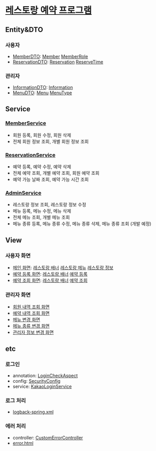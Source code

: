 <h1><a href="sushicaptain.com">레스토랑 예약 프로그램</a></h1>

<h2>Entity&DTO</h2>
<h3>사용자</h3>
<ul>
<li>
<a href="https://github.com/shinyena/sushi/blob/master/src/main/java/com/example/sushi/dto/user/MemberDTO.java">MemberDTO</a>:
<a href="">Member</a>
<a href="">MemberRole</a>
</li>
<li>
<a href="https://github.com/shinyena/sushi/blob/master/src/main/java/com/example/sushi/dto/user/ReservationDTO.java">ReservationDTO</a>:
<a href="">Reservation</a>
<a href="">ReserveTime</a>
</li>
</ul>
<h3>관리자</h3>
<ul>
<li>
<a href="https://github.com/shinyena/sushi/blob/master/src/main/java/com/example/sushi/dto/admin/InformationDTO.java">InformationDTO</a>:
<a href="https://github.com/shinyena/sushi/blob/master/src/main/java/com/example/sushi/entity/admin/Information.java">Information</a>
</li>
<li>
<a href="https://github.com/shinyena/sushi/blob/master/src/main/java/com/example/sushi/dto/admin/MenuDTO.java">MenuDTO</a>:
<a href="https://github.com/shinyena/sushi/blob/master/src/main/java/com/example/sushi/entity/admin/Menu.java">Menu</a>
<a href="https://github.com/shinyena/sushi/blob/master/src/main/java/com/example/sushi/entity/admin/MenuType.java">MenuType</a>
</li>
</ul>

<h2>Service</h2>
<h3><a href="https://github.com/shinyena/sushi/blob/master/src/main/java/com/example/sushi/service/MemberServiceImpl.java">MemberService</a></h3>
<ul>
<li>회원 등록, 회원 수정, 회원 삭제</li>
<li>전체 회원 정보 조회, 개별 회원 정보 조회</li>
</ul>
<h3><a href="https://github.com/shinyena/sushi/blob/master/src/main/java/com/example/sushi/service/ReservationServiceImpl.java">ReservationService</a></h3>
<ul>
<li>예약 등록, 예약 수정, 예약 삭제</li>
<li>전체 예약 조회, 개별 예약 조회, 회원 예약 조회</li>
<li>예약 가능 날짜 조회, 예약 가능 시간 조회</li>
</ul>
<h3><a href="https://github.com/shinyena/sushi/blob/master/src/main/java/com/example/sushi/service/AdminServiceImpl.java">AdminService</a></h3>
<ul>
<li>레스토랑 정보 조회, 레스토랑 정보 수정</li>
<li>메뉴 등록, 메뉴 수정, 메뉴 삭제</li>
<li>전체 메뉴 조회, 개별 메뉴 조회</li>
<li>메뉴 종류 등록, 메뉴 종류 수정, 메뉴 종류 삭제, 메뉴 종류 조회 (개발 예정)</li>
</ul>

<h2>View</h2>
<h3>사용자 화면</h3>
<ul>
<li>
<a href="https://github.com/shinyena/sushi/blob/master/src/main/resources/templates/sushi/main.html">메인 화면</a>:
<a href="https://github.com/shinyena/sushi/blob/master/src/main/resources/templates/sushi/fragment/hero.html">레스토랑 배너</a>
<a href="https://github.com/shinyena/sushi/blob/master/src/main/resources/templates/sushi/fragment/menu.html">레스토랑 메뉴</a>
<a href="https://github.com/shinyena/sushi/blob/master/src/main/resources/templates/sushi/fragment/contact.html">레스토랑 정보</a>
</li>
<li>
<a href="https://github.com/shinyena/sushi/blob/master/src/main/resources/templates/sushi/register.html">예약 등록 화면</a>:
<a href="https://github.com/shinyena/sushi/blob/master/src/main/resources/templates/sushi/fragment/hero.html">레스토랑 배너</a>
<a href="https://github.com/shinyena/sushi/blob/master/src/main/resources/templates/sushi/fragment/book.html">예약 등록</a>
</li>
<li>
<a href="https://github.com/shinyena/sushi/blob/master/src/main/resources/templates/sushi/list.html">예약 조회 화면</a>:
<a href="https://github.com/shinyena/sushi/blob/master/src/main/resources/templates/sushi/fragment/hero.html">레스토랑 배너</a>
<a href="https://github.com/shinyena/sushi/blob/master/src/main/resources/templates/sushi/fragment/special.html">예약 조회</a>
</li>
</ul>
<h3>관리자 화면</h3>
<ul>
<li><a href="">회원 내역 조회 화면</a></li>
<li><a href="https://github.com/shinyena/sushi/blob/master/src/main/resources/templates/admin/list.html">예약 내역 조회 화면</a></li>
<li><a href="https://github.com/shinyena/sushi/blob/master/src/main/resources/templates/admin/menu.html">메뉴 변경 화면</a></li>
<li><a href="">메뉴 종류 변경 화면</a></li>
<li><a href="https://github.com/shinyena/sushi/blob/master/src/main/resources/templates/admin/information.html">관리자 정보 변경 화면</a></li>
</ul>

<h2>etc</h2>
<h3>로그인</h3>
<ul>
<li>annotation: <a href="https://github.com/shinyena/sushi/blob/master/src/main/java/com/example/sushi/annotation/LoginCheckAspect.java">LoginCheckAspect</a></li>
<li>config: <a href="https://github.com/shinyena/sushi/blob/master/src/main/java/com/example/sushi/config/SecurityConfig.java">SecurityConfig</a></li>
<li>service: <a href="https://github.com/shinyena/sushi/blob/master/src/main/java/com/example/sushi/service/KakaoLoginService.java">KakaoLoginService</a></li>
</ul>
<h3>로그 처리</h3>
<ul>
<li><a href="https://github.com/shinyena/sushi/blob/master/src/main/resources/logback-spring.xml">logback-spring.xml</a></li>
</ul>
<h3>에러 처리</h3>
<ul>
<li>controller: <a href="https://github.com/shinyena/sushi/blob/master/src/main/java/com/example/sushi/controller/CustomErrorController.java">CustomErrorController</a></li>
<li><a href="https://github.com/shinyena/sushi/blob/master/src/main/resources/templates/error.html">error.html</a></li>
</ul>
        
